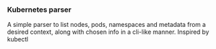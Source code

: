### Kubernetes parser ###

A simple parser to list nodes, pods, namespaces and metadata from a desired context, along with chosen info in a cli-like manner. Inspired by kubectl 
